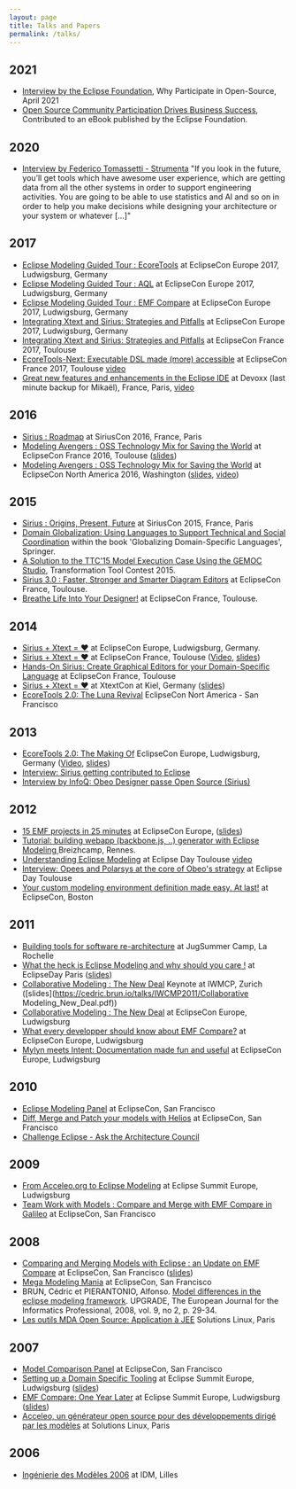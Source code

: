 ```yaml
---
layout: page
title: Talks and Papers
permalink: /talks/
---
```

## 2021
* [Interview by the Eclipse Foundation](https://www.youtube.com/watch?v=zh6uTWMIqzs), Why Participate in Open-Source, April 2021
* [Open Source Community Participation Drives Business Success](https://outreach.eclipse.foundation/participate-open-source-ebook), Contributed to an eBook published by the Eclipse Foundation.

## 2020
* [Interview by Federico Tomassetti - Strumenta](https://tomassetti.me/interview-with-cedric-brun/) "If you look in the future, you’ll get tools which have awesome user experience, which are getting data from all the other systems in order to support engineering activities. You are going to be able to use statistics and AI and so on in order to help you make decisions while designing your architecture or your system or whatever [...]"


## 2017
* [Eclipse Modeling Guided Tour : EcoreTools](https://cedric.brun.io/talks/EclipseConEU2017/EclipseModelingGuidedTour-ecoretools.pdf) at EclipseCon Europe 2017, Ludwigsburg, Germany 
* [Eclipse Modeling Guided Tour : AQL](https://cedric.brun.io/talks/EclipseConEU2017/EclipseModelingGuidedTour-aql.pdf) at EclipseCon Europe 2017, Ludwigsburg, Germany 
* [Eclipse Modeling Guided Tour : EMF Compare](https://cedric.brun.io/talks/EclipseConEU2017/EclipseModelingGuidedTour-compare.pdf) at EclipseCon Europe 2017, Ludwigsburg, Germany 
* [Integrating Xtext and Sirius: Strategies and Pitfalls](https://cedric.brun.io/talks/EclipseConEU2017/Sirius%20and%20Xtext-%20ECE.pdf) at EclipseCon Europe 2017, Ludwigsburg, Germany
* [Integrating Xtext and Sirius: Strategies and Pitfalls](https://www.slideshare.net/cbrun/integrating-xtext-and-sirius-strategies-and-pitfalls) at EclipseCon France 2017, Toulouse
* [EcoreTools-Next: Executable DSL made (more) accessible](https://cedric.brun.io/talks/EclipseConEU2017/EclipseConFR2017.pdf) at EclipseCon France 2017, Toulouse  [video](https://www.youtube.com/watch?v=x4viqEFN7PU)
* [Great new features and enhancements in the Eclipse IDE](https://www.slideshare.net/mikaelbarbero/whats-new-in-eclipse-oxygen-devoxx-france-2017) at Devoxx (last minute backup for Mikaël), France, Paris,  [video](https://www.youtube.com/watch?v=jIcFiFZppSw)

## 2016
* [Sirius : Roadmap](https://cedric.brun.io/talks/SiriusCon2016/slides/#/) at SiriusCon 2016, France, Paris
* [Modeling Avengers : OSS Technology Mix for Saving the World](https://www.eclipsecon.org/france2016/session/modeling-avengers-open-source-technology-mix-saving-world) at EclipseCon France 2016, Toulouse ([slides](https://cedric.brun.io/talks/ModelingAvengers/#/))
* [Modeling Avengers : OSS Technology Mix for Saving the World](https://www.infoq.com/presentations/smart-farming-system-tools) at EclipseCon North America 2016, Washington ([slides](https://cedric.brun.io/talks/ModelingAvengers/#/), [video](https://www.infoq.com/presentations/smart-farming-system-tools))

## 2015
* [Sirius : Origins, Present, Future](https://cedric.brun.io/talks/SiriusOriginsPresentFuture/#/) at SiriusCon 2015, France, Paris
* [Domain Globalization: Using Languages to Support Technical and Social Coordination](https://www.springer.com/us/book/9783319261713) within the book 'Globalizing Domain-Specific Languages', Springer.
* [A Solution to the TTC'15 Model Execution Case Using the GEMOC Studio](https://hal.inria.fr/hal-01152342/), Transformation Tool Contest 2015.
* [Sirius 3.0 : Faster, Stronger and Smarter Diagram Editors](https://cedric.brun.io/talks/Sirius300FasterStrongerSmarter/slides/#/) at EclipseCon France, Toulouse.
* [Breathe Life Into Your Designer!](https://siriuslab.github.io/talks/BreatheLifeInYourDesigner/slides/index.html) at EclipseCon France, Toulouse.

## 2014

* [Sirius + Xtext = ♥](https://www.eclipsecon.org/europe2014/session/sirius-xtext-%E2%99%A5) at EclipseCon Europe, Ludwigsburg, Germany. 
* [Sirius + Xtext = ♥](https://www.eclipsecon.org/france2014/sites/default/files/slides/Xtext_Sirius.pdf) at EclipseCon France, Toulouse ([Video](https://www.youtube.com/watch?v=Ha0FbmcLjYY), [slides](https://www.eclipsecon.org/france2014/sites/default/files/slides/Xtext_Sirius.pdf))
* [Hands-On Sirius: Create Graphical Editors for your Domain-Specific Language](https://www.eclipsecon.org/france2014/session/hands-sirius-create-graphical-editors-your-domain-specific-language) at EclipseCon France, Toulouse
* [Sirius + Xtext = ♥](https://www.xtextcon.org/slides/) at XtextCon at Kiel, Germany ([slides](https://cedric.brun.io/talks/XtextCon2014/Xtext_Sirius.pdf))
* [EcoreTools 2.0: The Luna Revival](https://cedric.brun.io/talks/EclipseConUS2014/EcoreTools2.pdf) EclipseCon Nort America - San Francisco

## 2013

* [EcoreTools 2.0: The Making Of](https://www.eclipsecon.org/europe2013/ecoretools-20-making) EclipseCon Europe, Ludwigsburg, Germany ([Video](https://www.youtube.com/watch?v=XSP-oAmmS_E), [slides](https://www.eclipsecon.org/europe2013/sites/eclipsecon.org.europe2013/files/EcoreTools2.pdf))
* [Interview: Sirius getting contributed to Eclipse](https://www.youtube.com/watch?v=hyDxSmbSi2g)
* [Interview by InfoQ: Obeo Designer passe Open Source (Sirius)](https://www.infoq.com/fr/interviews/obeo-designer-open-source-sirius/)

## 2012

* [15 EMF projects in 25 minutes](https://cedric.brun.io/eclipsecon-europe-2012-slides/) at EclipseCon Europe, ([slides](https://cedric.brun.io/eclipsecon-europe-2012-slides/))
* [Tutorial: building webapp (backbone.js, ..) generator with Eclipse Modeling ](https://plus.google.com/+C%C3%A9dricBrun/posts/EKgDZ1grtEv) Breizhcamp, Rennes.
* [Understanding Eclipse Modeling](https://www.eclipsedaytoulouse.com/programme/#modeling) at Eclipse Day Toulouse [video](https://www.youtube.com/watch?v=sFf34a5u92U)
* [Interview: Opees and Polarsys at the core of Obeo's strategy](https://www.youtube.com/watch?v=DD-miRQlnQc) at Eclipse Day Toulouse
* [Your custom modeling environment definition made easy. At last!](https://www.eclipsecon.org/2013/sessions/your-custom-modeling-environment-definition-made-easy-last) at EclipseCon, Boston


## 2011

* [Building tools for software re-architecture](https://sites.google.com/site/jugsummercamp/) at JugSummer Camp, La Rochelle
* [What the heck is Eclipse Modeling and why should you care !](https://www.eclipsedayparis.com/) at EclipseDay Paris ([slides](https://cedric.brun.io/talks/EclipseDayParis2011/EclipseModeling.pdf))
* [Collaborative Modeling : The New Deal](https://dl.acm.org/citation.cfm?id=2000411&dl=ACM&coll=DL&CFID=484729923&CFTOKEN=19061534) Keynote at IWMCP, Zurich ([slides](https://cedric.brun.io/talks/IWCMP2011/Collaborative Modeling_New_Deal.pdf))
* [Collaborative Modeling : The New Deal](https://www.eclipsecon.org/europe2011/sessions/collaborative-modeling-new-deal.html) at EclipseCon Europe, Ludwigsburg
* [What every developper should know about EMF Compare?](https://cedric.brun.io/talks/EclipseConEurope2011/CompareEcon.pdf) at EclipseCon Europe, Ludwigsburg
* [Mylyn meets Intent: Documentation made fun and useful](https://cedric.brun.io/talks/EclipseConEurope2011/Intent.pdf) at EclipseCon Europe, Ludwigsburg



## 2010

* [Eclipse Modeling Panel](https://www.eclipsecon.org/2010/sessions/index8474.html?id=1528) at EclipseCon, San Francisco
* [Diff, Merge and Patch your models with Helios](https://cedric.brun.io/talks/EclipseConUS2010/Compare.pdf) at EclipseCon, San Francisco
* [Challenge Eclipse - Ask the Architecture Council](https://www.eclipsecon.org/2010/sessions/index3b81.html?id=1209)

## 2009

* [From Acceleo.org to Eclipse Modeling](https://cedric.brun.io/talks/EclipseSummit2009/from_Acceleo.org_to_Eclipse_Modeling.pdf) at Eclipse Summit Europe, Ludwigsburg
* [Team Work with Models : Compare and Merge with EMF Compare in Galileo](https://cedric.brun.io/talks/EclipseConUS2009/TeamWorkWithModels_econ2009.pdf) at EclipseCon, San Francisco

## 2008

* [Comparing and Merging Models with Eclipse : an Update on EMF Compare](https://www.eclipsecon.org/2008/index7123.html?page=sub/&id=328) at EclipseCon, San Francisco ([slides](https://cedric.brun.io/talks/EclipseConUS2008/EMFCompare_update_2008.pdf))
* [Mega Modeling Mania](https://www.eclipsecon.org/2008/index17da.html?page=sub/&id=564) at EclipseCon, San Francisco
* BRUN, Cédric et PIERANTONIO, Alfonso. [Model differences in the eclipse modeling framework](https://www.cepis.org/upgrade/files/2008-II-pierantonio.pdf). UPGRADE, The European Journal for the Informatics Professional, 2008, vol. 9, no 2, p. 29-34.
* [Les outils MDA Open Source: Application à JEE](https://cedric.brun.io/talks/SolutionsLinux2008/MDAOpenSource.pdf) Solutions Linux, Paris


## 2007
* [Model Comparison Panel](https://cedric.brun.io/talks/EclipseConUS2007/panel.pdf) at EclipseCon, San Francisco
* [Setting up a Domain Specific Tooling](https://www.eclipsecon.org/summiteurope2007/index337e.html?page=detail/&id=17) at Eclipse Summit Europe, Ludwigsburg ([slides](https://www.eclipsecon.org/summiteurope2007/presentations/ESE2007_SettingUpDSMtooling.pdf))
* [EMF Compare: One Year Later](https://www.eclipsecon.org/summiteurope2007/index34ed.html?page=detail/&id=24) at Eclipse Summit Europe, Ludwigsburg ([slides](https://cedric.brun.io/talks/EclipseSummit2007/EMFCompare_OneYearLater.pdf))
* [Acceleo, un générateur open source pour des développements dirigé par les modèles](https://cedric.brun.io/talks/SolutionsLinux2007/SolutionsLinux2007-Acceleo.pdf) at Solutions Linux, Paris

## 2006
* [Ingénierie des Modèles 2006](https://cedric.brun.io/talks/IDM06/Obeo.pdf) at IDM, Lilles
